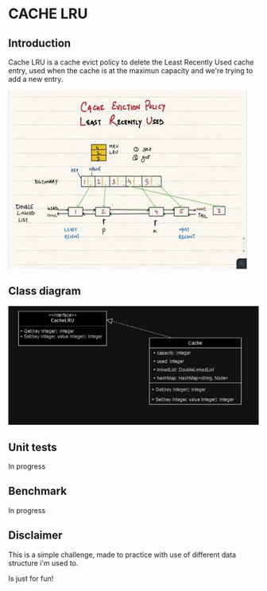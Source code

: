 # CACHE LRU

## Introduction

Cache LRU is a cache evict policy to delete the Least Recently Used cache entry, used when the cache is at the maximun capacity and we're trying to add a new entry.

![cache-lru-idea](./assets/cache-lru-idea)

## Class diagram

![class diagram](./assets/class-diagram.png)

## Unit tests

In progress

## Benchmark

In progress

## Disclaimer

This is a simple challenge, made to practice with use of different data structure i'm used to.

Is just for fun!
